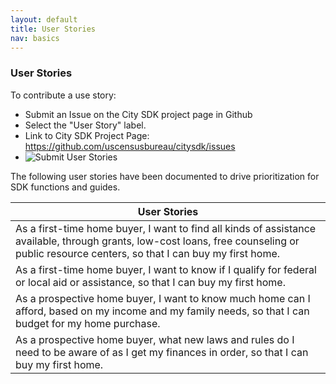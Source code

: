 ```yaml
---
layout: default
title: User Stories
nav: basics
---
```


### User Stories

To contribute a use story:  
+ 	Submit an Issue on the City SDK project page in Github
+ 	Select the "User Story" label.  
+	Link to City SDK Project Page:  https://github.com/uscensusbureau/citysdk/issues
+	![Submit User Stories](https://raw.githubusercontent.com/uscensusbureau/citysdk/gh-pages/static/img/submit-user-story.png)




The following user stories have been documented to drive prioritization for SDK functions and guides.

<table class="table-code">
<thead>
<tr>
<th>User Stories</th>
</tr>
</thead>
<tbody>
<tr>

<td>As a first-time home buyer, I want to find all kinds of assistance available, through grants, low-cost loans, free counseling or public resource centers, so that I can buy my first home.</td>
</tr>
<tr>

<td>As a first-time home buyer, I want to know if I qualify for federal or local aid or assistance, so that I can buy my first home.</td>
</tr>
<tr>


<td>As a prospective home buyer, I want to know much home can I afford, based on my income and my family needs, so that I can budget for my home purchase.</td>
</tr>
<tr>


<td>As a prospective home buyer, what new laws and rules do I need to be aware of as I get my finances in order, so that I can buy my first home.</td>
</tr>
<tr>


</tr>
</tbody>
</table>
